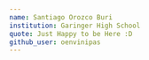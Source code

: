 ```yaml
---
name: Santiago Orozco Buri
institution: Garinger High School
quote: Just Happy to be Here :D
github_user: oenvinipas
---
```

